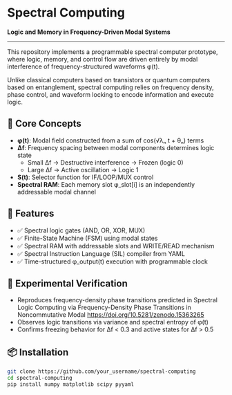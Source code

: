 # Spectral Computing  
**Logic and Memory in Frequency-Driven Modal Systems**

---

This repository implements a programmable spectral computer prototype, where logic, memory, and control flow are driven entirely by modal interference of frequency-structured waveforms φ(t).

Unlike classical computers based on transistors or quantum computers based on entanglement, spectral computing relies on frequency density, phase control, and waveform locking to encode information and execute logic.

## 🔬 Core Concepts

- **φ(t)**: Modal field constructed from a sum of cos(√λₙ t + θₙ) terms  
- **Δf**: Frequency spacing between modal components determines logic state  
  - Small Δf → Destructive interference → Frozen (logic 0)  
  - Large Δf → Active oscillation → Logic 1  
- **S(t)**: Selector function for IF/LOOP/MUX control  
- **Spectral RAM**: Each memory slot φ_slot[i] is an independently addressable modal channel

## 📁 Features

- ✅ Spectral logic gates (AND, OR, XOR, MUX)  
- ✅ Finite-State Machine (FSM) using modal states  
- ✅ Spectral RAM with addressable slots and WRITE/READ mechanism  
- ✅ Spectral Instruction Language (SIL) compiler from YAML  
- ✅ Time-structured φ_output(t) execution with programmable clock

## 🧪 Experimental Verification

- Reproduces frequency-density phase transitions predicted in Spectral Logic Computing via Frequency-Density Phase Transitions in Noncommutative Modal https://doi.org/10.5281/zenodo.15363265
- Observes logic transitions via variance and spectral entropy of φ(t)
- Confirms freezing behavior for Δf < 0.3 and active states for Δf > 0.5

## 📦 Installation

```bash
git clone https://github.com/your_username/spectral-computing
cd spectral-computing
pip install numpy matplotlib scipy pyyaml
